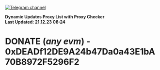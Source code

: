 [![Telegram channel](https://img.shields.io/endpoint?url=https://runkit.io/damiankrawczyk/telegram-badge/branches/master?url=https://t.me/n4z4v0d)](https://t.me/n4z4v0d) 

**Dynamic Updates Proxy List with Proxy Checker**  
**Last Updated: 21.12.23 08:24**

# DONATE (_any evm_) - 0xDEADf12DE9A24b47Da0a43E1bA70B8972F5296F2
